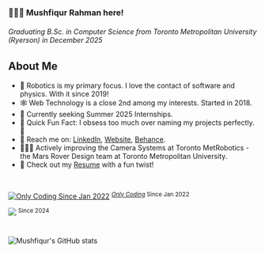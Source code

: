 ### 🙋🏻‍♂️ Mushfiqur Rahman here!
###### Graduating B.Sc. in Computer Science from *Toronto Metropolitan University (Ryerson)* in December 2025

## About Me
 - 🤖 Robotics is my primary focus. I love the contact of software and physics. With it since 2019!
 - 🕸️ Web Technology is a close 2nd among my interests. Started in 2018.
 - 🔎 Currently seeking Summer 2025 Internships.
   <br>
 - 🎉 Quick Fun Fact: I obsess too much over naming my projects perfectly. 😬
 - 🔗 Reach me on: [LinkedIn](https://linkedin.com/in/mushfiqrrm), [Website](https://projects.mushfiqr.com), [Behance](https://links.mushfiqr.com/behance).
   <br>
 - 🏃‍♂️‍➡️ Actively improving the Camera Systems at Toronto MetRobotics - the Mars Rover Design team at Toronto Metropolitan University.
 - 📄 Check out my [Resume](https://projects.mushfiqr.com/Resume) with a fun twist!
<br/>

[![*Only Coding* Since Jan 2022](https://wakatime.com/badge/user/c4933990-64f0-4101-b362-b288582ecb57.svg)](https://wakatime.com/@c4933990-64f0-4101-b362-b288582ecb57) <sup>[*Only Coding*](## "Time spent writing code") Since Jan 2022</sup> 

![](https://komarev.com/ghpvc/?username=snick-m&style=flat) <sup>Since 2024</sup> 
#
![Mushfiqur's GitHub stats](https://github-readme-stats.vercel.app/api?username=snick-m&show_icons=true&theme=tokyonight)

<!--
**snick-m/snick-m** is a ✨ _special_ ✨ repository because its `README.md` (this file) appears on your GitHub profile.

Here are some ideas to get you started:

- 🔭 I’m currently working on ...
- 🌱 I’m currently learning ...
- 👯 I’m looking to collaborate on ...
- 🤔 I’m looking for help with ...
- 💬 Ask me about ...
- 📫 How to reach me: ...
- 😄 Pronouns: ...
- ⚡ Fun fact: ...
-->
